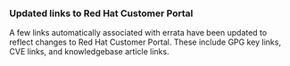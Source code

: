 ### Updated links to Red Hat Customer Portal

A few links automatically associated with errata have been updated to
reflect changes to Red Hat Customer Portal.  These include GPG key
links, CVE links, and knowledgebase article links.
